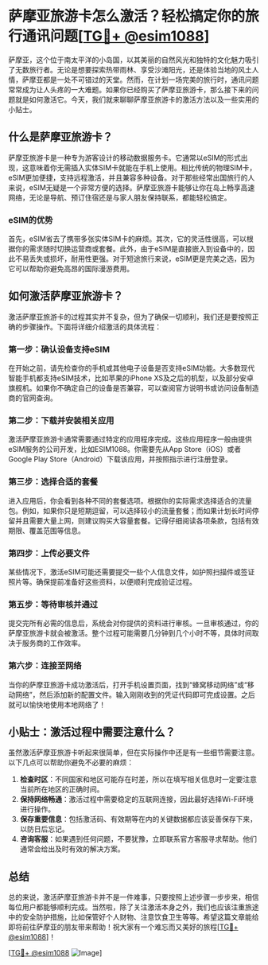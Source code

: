# 萨摩亚旅游卡怎么激活？轻松搞定你的旅行通讯问题[[TG💪+ @esim1088](https://t.me/s/esim1088)]

萨摩亚，这个位于南太平洋的小岛国，以其美丽的自然风光和独特的文化魅力吸引了无数旅行者。无论是想要探索热带雨林、享受沙滩阳光，还是体验当地的风土人情，萨摩亚都是一处不可错过的天堂。然而，在计划一场完美的旅行时，通讯问题常常成为让人头疼的一大难题。如果你已经购买了萨摩亚旅游卡，那么接下来的问题就是如何激活它。今天，我们就来聊聊萨摩亚旅游卡的激活方法以及一些实用的小贴士。

## 什么是萨摩亚旅游卡？

萨摩亚旅游卡是一种专为游客设计的移动数据服务卡。它通常以eSIM的形式出现，这意味着你无需插入实体SIM卡就能在手机上使用。相比传统的物理SIM卡，eSIM更加便捷，支持远程激活，并且兼容多种设备。对于那些经常出国旅行的人来说，eSIM无疑是一个非常方便的选择。萨摩亚旅游卡能够让你在岛上畅享高速网络，无论是导航、预订住宿还是与家人朋友保持联系，都能轻松搞定。

### eSIM的优势

首先，eSIM省去了携带多张实体SIM卡的麻烦。其次，它的灵活性很高，可以根据你的需求随时切换运营商或套餐。此外，由于eSIM是直接嵌入到设备中的，因此不易丢失或损坏，耐用性更强。对于短途旅行来说，eSIM更是完美之选，因为它可以帮助你避免高昂的国际漫游费用。

## 如何激活萨摩亚旅游卡？

激活萨摩亚旅游卡的过程其实并不复杂，但为了确保一切顺利，我们还是要按照正确的步骤操作。下面将详细介绍激活的具体流程：

### 第一步：确认设备支持eSIM

在开始之前，请先检查你的手机或其他电子设备是否支持eSIM功能。大多数现代智能手机都支持eSIM技术，比如苹果的iPhone XS及之后的机型，以及部分安卓旗舰机。如果你不确定自己的设备是否兼容，可以查阅官方说明书或访问设备制造商的官网查询。

### 第二步：下载并安装相关应用

激活萨摩亚旅游卡通常需要通过特定的应用程序完成。这些应用程序一般由提供eSIM服务的公司开发，比如ESIM1088。你需要先从App Store（iOS）或者Google Play Store（Android）下载该应用，并按照指示进行注册登录。

### 第三步：选择合适的套餐

进入应用后，你会看到各种不同的套餐选项。根据你的实际需求选择适合的流量包。例如，如果你只是短期逗留，可以选择较小的流量套餐；而如果计划长时间停留并且需要大量上网，则建议购买大容量套餐。记得仔细阅读各项条款，包括有效期限、覆盖范围等信息。

### 第四步：上传必要文件

某些情况下，激活eSIM可能还需要提交一些个人信息文件，如护照扫描件或签证照片等。确保提前准备好这些资料，以便顺利完成验证过程。

### 第五步：等待审核并通过

提交完所有必需的信息后，系统会对你提供的资料进行审核。一旦审核通过，你的萨摩亚旅游卡就会被激活。整个过程可能需要几分钟到几个小时不等，具体时间取决于服务商的工作效率。

### 第六步：连接至网络

当你的萨摩亚旅游卡成功激活后，打开手机设置页面，找到“蜂窝移动网络”或“移动网络”，然后添加新的配置文件。输入刚刚收到的凭证代码即可完成设置。之后就可以愉快地使用本地网络了！

## 小贴士：激活过程中需要注意什么？

虽然激活萨摩亚旅游卡听起来很简单，但在实际操作中还是有一些细节需要注意。以下几点可以帮助你避免不必要的麻烦：

1. **检查时区**：不同国家和地区可能存在时差，所以在填写相关信息时一定要注意当前所在地区的正确时间。
2. **保持网络畅通**：激活过程中需要稳定的互联网连接，因此最好选择Wi-Fi环境进行操作。
3. **保存重要信息**：包括激活码、有效期等在内的关键数据都应该妥善保存下来，以防日后忘记。
4. **咨询客服**：如果遇到任何问题，不要犹豫，立即联系官方客服寻求帮助。他们通常会给出及时有效的解决方案。

## 总结

总的来说，激活萨摩亚旅游卡并不是一件难事，只要按照上述步骤一步步来，相信每位用户都能够顺利完成。当然啦，除了关注激活本身之外，我们也应该注重旅途中的安全防护措施，比如保管好个人财物、注意饮食卫生等等。希望这篇文章能给即将前往萨摩亚的朋友带来帮助！祝大家有一个难忘而又美好的旅程[[TG💪+ @esim1088](https://t.me/s/esim1088)]！

[[TG💪+ @esim1088](https://t.me/s/esim1088) ![Image](https://i.postimg.cc/4NQfJmqS/Snipaste-2025-05-13-00-14-12.png)]